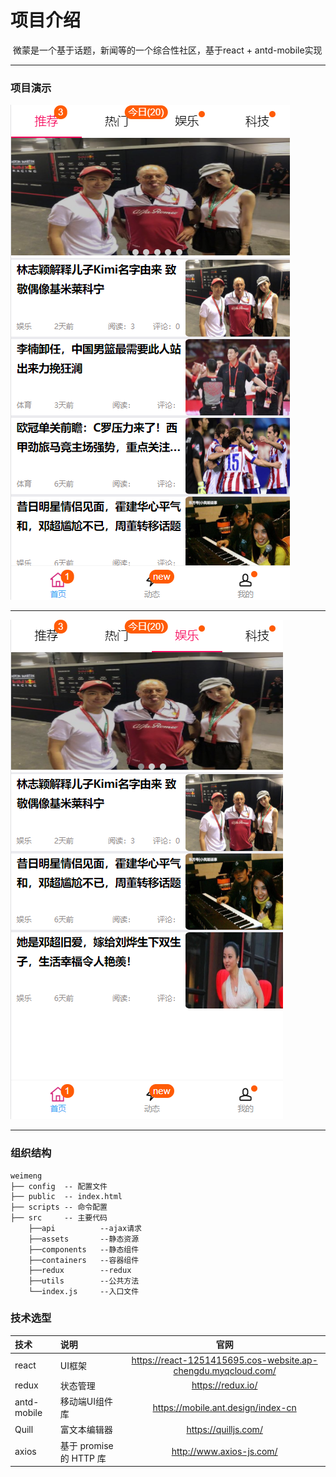 

# 项目介绍

​	微蒙是一个基于话题，新闻等的一个综合性社区，基于react +  antd-mobile实现



***



### 项目演示

![Image text](https://github.com/lemonchip/weimeng/raw/master/src/assets/images/yanshi1.png)

***



![Image text](https://github.com/lemonchip/weimeng/raw/master/src/assets/images/yanshi2.png)




***

### 组织结构



```
weimeng
├── config  -- 配置文件
├── public  -- index.html
├── scripts -- 命令配置
├── src     -- 主要代码
	├──api 	        --ajax请求
	├──assets       --静态资源
	├──components   --静态组件
	├──containers   --容器组件
	├──redux        --redux
	├──utils        --公共方法
	└──index.js     --入口文件	
```





### 技术选型

| 技术        | 说明                    |                             官网                             |
| :---------- | :---------------------- | :----------------------------------------------------------: |
| react       | UI框架                  | <https://react-1251415695.cos-website.ap-chengdu.myqcloud.com/> |
| redux       | 状态管理                |                     <https://redux.io/>                      |
| antd-mobile | 移动端UI组件库          |             <https://mobile.ant.design/index-cn>             |
| Quill       | 富文本编辑器            |                    <https://quilljs.com/>                    |
| axios       | 基于 promise 的 HTTP 库 |                  <http://www.axios-js.com/>                  |



